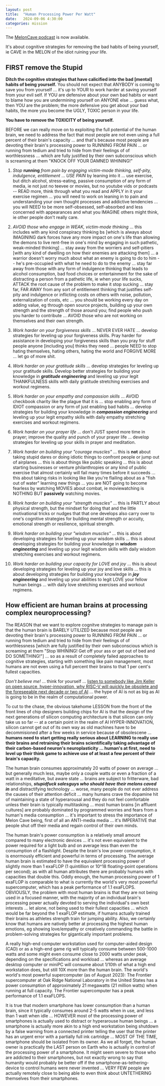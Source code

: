 ```yaml
---
layout: post
title:  "Human Processing Power Per Watt"
date:   2024-09-06 4:30:00
categories: mission
---
```


The [MelonCave podcast](https://sites.libsyn.com/499103) is now available.

It's about cognitive strategies for removing the bad habits of being yourself, ie CAVE in the MELON of the idiot ruining your life.

## FIRST remove the Stupid 

**Ditch the cognitive strategies that have calicified into the bad [mental] habits of being yourself.** You should not expect that ANYBODY is coming to save you from yourself ... it's up to YOUR to work harder at saving yourself from your evil self. If YOU are defensive about your own bad habits or want to blame how you are undermining yourself on ANYONE else ... guess what, then YOU are the problem; the more defensive you get about your bad habits, the more you become the UGLY, TOXIC person in your life. 

**You have to remove the TOXICITY of being yourself.**

BEFORE we can really move on to exploiting the full potential of the human brain, we need to address the fact that most people are not even using a full percent of their brain's capacity ... and that's because most people are devoting their brain's processing power to RUNNING FROM PAIN ... or running from tedium and tried to hide from their feelings of of worthlessness ... which are fully justified by their own subconscious which is screaming at them "KNOCK OFF YOUR DAMNED WHINING!"

1) *Stop* **running** *from pain by engaging victim-mode thinking, self-pity, indulgence, entitlement* ... *USE PAIN* by leaning into it ... use exercise, but ditch alcohol, stress-eating, passive consumption of any form of media, ie not just no teevee or movies, but no youtube vids or podcasts -- READ more, think through what you read and APPLY in it your exercise regimen ... you will need to work on leaning in to pain and understanding your own thought processes and addictive tendencies ... you will NEED to be more self-obsessed, self-absorbed and less concerned with appearances and what you IMAGINE others might think, ie other people don't really care.

2) *AVOID those who engage in WEAK, victim-mode thinking* ... this includes with any kind conspiracy thinking bs [which is always about IMAGINING dark forces have any more impact on one's life than allowing the demons to live rent-free in one's mind by engaging in such pathetic, weak-minded thinking] ... stay away from the worriers and self-pitiers [with any kind of dwelling on how their enemies are attacking them] ... a warrior doesn't worry much about what an enemy is going to do to him -- he's pre-occupied with what he need to do to the enemy ... stay far away from those with any form of indulgence thinking that leads to alcohol consumption, bad food choices or entertainment for the sake of distracting a person from a pathetic life, ie when your life sucks, ATTACK the root cause of the problem to make it stop sucking ... stay far, FAR AWAY from any sort of entitlement thinking that justifies self-pity and indulgence or inflicting costs on others with noise, pollution, externalization of costs, etc ... you should be working every day on adding value, eg through open source projects, building up your own strength and the strength of those around you; find people who push you harder to contribute ... AVOID those who are not working on themselves and their own strength.

3) *Work harder on your forgiveness skills* ... NEVER EVER HATE ... develop strategies for leveling up your forgiveness skills. Pray harder for assistance in developing your forgiveness skills than you pray for stuff people anyone [including you] thinks they need ... people NEED to stop hating themselves, hating others, hating the world and FORGIVE MORE ... let go of more shit.

4) *Work harder on your gratitude skills* ... develop strategies for leveling up your gratitude skills. Develop better strategies for building your knowledge in ***gratitude engineering*** and leveling up your legit THANKFULNESS skills with daily gratitude stretching exercises and workout regimens.

5) *Work harder on your empathy and compassion skills* ... AVOID checkbook charity like the plague that it is ... stop enabling any form of IDIOT compassion or any form of just enabling bad habits ... develop strategies for building your knowledge in ***compassion engineering*** and leveling up your legit empathy skills with daily empathy stretching exercises and workout regimens.

6) *Work harder on your prayer life* ... don't JUST spend more time in prayer; improve the quality and punch of your prayer life ... develop strategies for leveling up your skills in prayer and meditation.

7) *Work harder on building your "courage muscles"* ... this is **not** about taking stupid dares or doing idiotic things to confront people or jump out of airplanes ... this is about things like public speaking ... this is about starting businesses or venture philanthropies or any kind of public exercise that almost certainly will fail many times before it succeeds ... this about taking risks in looking like like you're flailing about as a "fish out of water" learning new things ... you are NOT going to become fearless by watching MOVIES about combat, ie moviewatching is NOTHING BUT **passively** watching movies.

8) *Work harder on building your "strength muscles"* ... this is PARTLY about physical strength, but the mindset for doing that and the little motivational tricks or nudges that that one develops also carry over to one's cognitive strategies for building mental strength or accuity, emotional strength or resilience, spiritual strength.

9) *Work harder on building your "wisdom muscles"* ... this is about developing strategies for leveling up your wisdom skills ... this is about developing strategies for building your knowledge in ***wisdom engineering*** and leveling up your legit wisdom skills with daily wisdom stretching exercises and workout regimens.

10) *Work harder on building your capacity for LOVE and joy* ... this is about developing strategies for leveling up your joy and love skills ... this is about developing strategies for building your knowledge in ***joy engineering*** and leveling up your abilities to legit LOVE your fellow human beings ... with daily love stretching exercises and workout regimens.

## How efficient are human brains at processing complex neuroprocessing?

The REASON that we want to explore cognitve strategies to manage pain is that the human brain is BARELY UTILIZED because most people are devoting their brain's processing power to RUNNING FROM PAIN ... or running from tedium and tried to hide from their feelings of of worthlessness [which are fully justified by their own subconscious which is screaming at them "Stop WHINING! Get off your ass or get out of bed and DO SOMETHING!"] ... so as a result of completely failed approaches to cognitive strategies, starting with something like pain management, most humans are not even using a full percent their brains to that 1 per cent's fullest capacities.

*Don't believe me!* ... think for yourself ... [listen to somebody like Jim Keller on open source, hyper-innovation, why RISC-V will quickly be obsolete and the foreseeable next decade or two of AI](https://www.youtube.com/watch?v=-EAY4UzPD0Y&t=954s) ... the hype of AI is not as big as AI is going to be in the realm of computational power.

To cut to the chase, the obvious takehome LESSON from the front of the front lines of chip designers building chips for AI is that the design of the next generations of silicon computing architecture is that silicon can only take us so far -- at a certain point in the realm of AI HYPER-INNOVATION, silicon cannot get out of its own way as old machines have to be decommisioned after a few weeks in service because of obsolescene ... **humans need to start getting really serious about LEARNING to really use their brains and retraining their brains scientifically taking advantage of their carbon-based neuron's neuroplasticity ... human's at first, need to level up their think game to achieve use of at least a few percent of their brain's capacity.**

The human brain consumes approximately 20 watts of power on average ... but generally much less, maybe only a couple watts or even a fraction of a watt in a meditative, but aware state ... brains are subject to fritterware, bad relationships, ***stupidfuck salesguys who should have their melons caved in*** and distractifying technology ... worse, many people do not ever address the causes of their attention deficit ... many humans crave the dopamine hit of maintaining a state of hyperarousal and they do not feel comfortable unless their brain is typically multitasking ... most human brains [in affluent cultures] are probably dominated by programmed worries and fears from a human's media consumption ... it's important to stress the importance of Melon Cave being, first of all an ANTI-media media ... it's IMPERATIVE that people shut off their media and regain control of their own minds. 

The human brain's power consumption is a relatively small amount compared to many electronic devices ... it's not even equivalent to the power required for a light bulb and on average less than even the consumption of a flashlight. Despite the brain's low power consumption, it is enormously efficient and powerful in terms of processing. The average human brain is estimated to have the equivalent processing power of slightly more than 1 exaFLOP (1 quintillion or 10^18 floating-point operations per second); as with all human attributes there are probably humans with capacities that double this. Oddly enough, the human processing power of 1 exaFLOP is comparable to what is currently the world's very most powerful supercomputer, which has a peak performance of 1.1 exaFLOPS. OBVIOUSLY, the problem with most human brains is that they are not being used in a focused manner, with the majority of an individual brain's processing power actually devoted to serving the individual's own best interests ... let alone, not being used to their fullest capacities ... which would be far beyond the 1 exaFLOP estimate, if humans actually trained their brains as athletes strength train for jumping ability. Also, we certainly know that humans are natively better at processing the highest human emotions, eg showing love/empathy or creatively commanding the battle in problem-solving strategies for gigantically important problems.

A really high-end computer workstation used for computer-aided design (CAD) or as a high-end game rig will typically consume between 500-1000 watts and some might even consume close to 2000 watts under peak, depending on the specifications and workload ... whereas an average desktop computer or miniPC will consume about 1/10th of what a high end workstation does, but still 10X more than the human brain. The world's world's most powerful supercomputer (as of August 2023): The Frontier supercomputer at Oak Ridge National Laboratory in the United States has a power consumption of approximately 21 megawatts (21 million watts) when running at full capacity. The Frontier supercomputer has a peak performance of 1.1 exaFLOPS.

It is true that modern smartphone has lower consumption than a human brain, since it typically consumes around 2-5 watts when in use, and less than 1 watt when idle ... HOWEVER most of the processing power of smartphones is actually used to distract or hyperarouse human beings ... a smartphone is actually more akin to a high end workstation being shutdown by a false warning from a connected printer telling the user that the printer has an urgent error with a partially full ink cartridge ... MOST OF THE TIME, smartphone should be isolated from its owner. As we all forget, the human owner is practically the LAST person on Earth who is actually in control of the processing power of a smartphone. It might seem severe to those who are addicted to their smartphones, but not exactly wrong to say that humanity would probably be better off if the smartphone-as-tethering-device to control humans were never invented ... VERY FEW people are actually remotely close to being able to even think about UNTETHERING themselves from their smartphones. 

